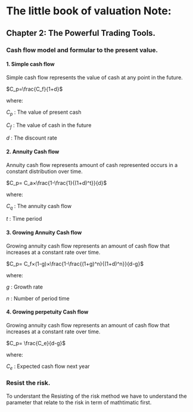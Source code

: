 # The little book of valuation Note:

## Chapter 2: The Powerful Trading Tools.

### Cash flow model and formular to the present value.

#### 1. Simple cash flow

Simple cash flow represents the value of cash at any point in the future.

$C_p=\frac{C_f}{1+d}$

where:

$C_p$ : The value of present cash

$C_f$ : The value of cash in the future

$d$ :   The discount rate

#### 2. Annuity Cash flow

Annuity cash flow represents amount of cash represented occurs in a constant distribution over time.

$C_p= C_a×\frac{1-\frac{1}{(1+d)^t}}{d}$

where:

$C_q$ : The annuity cash flow

$t$ : Time period

#### 3. Growing Annuity Cash flow

Growing annuity cash flow represents an amount of cash flow that increases at a constant rate over time.

$C_p= C_f×(1-g)×\frac{1-\frac{(1+g)^n}{(1+d)^n}}{d-g}$

where:

$g$ : Growth rate

$n$ : Number of period time

#### 4. Growing perpetuity Cash flow

Growing annuity cash flow represents an amount of cash flow that increases at a constant rate over time.

$C_p= \frac{C_e}{d-g}$

where:

$C_e$ : Expected cash flow next year

### Resist the risk.

To understant the Resisting of the risk method we have to understand the parameter that relate to the risk in term of mathtimatic first.
